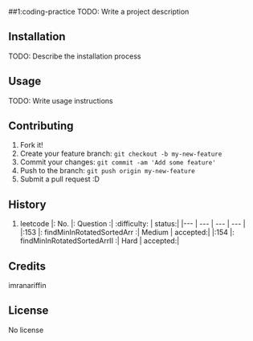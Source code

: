 ##1:coding-practice
TODO: Write a project description

## Installation
TODO: Describe the installation process

## Usage
TODO: Write usage instructions

## Contributing
1. Fork it!
2. Create your feature branch: `git checkout -b my-new-feature`
3. Commit your changes: `git commit -am 'Add some feature'`
4. Push to the branch: `git push origin my-new-feature`
5. Submit a pull request :D

## History
1. leetcode
|: No. |: 			Question		 	:|	:difficulty:	|	  status:|
|---   |			---					 |		---			|	  ---	 |
|:153  |:	findMinInRotatedSortedArr 	:|		Medium		|	accepted:|
|:154  |:	findMinInRotatedSortedArrII	:| 		Hard		|	accepted:|

## Credits
imranariffin

## License
No license